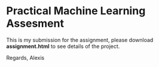 # Practical Machine Learning Assesment

This is my submission for the assignment, please download **assignment.html** to see details of the project.

Regards,
Alexis
